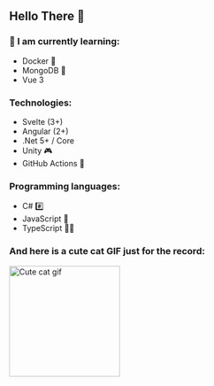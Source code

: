 ## Hello There 👋

### 📝 I am currently learning:
- Docker 🐳
- MongoDB 🍃
- Vue 3

### Technologies:
- Svelte (3+)
- Angular (2+)
- .Net 5+ / Core
- Unity 🎮
- GitHub Actions 🚀

### Programming languages:
- C# #️⃣
- JavaScript 📜
- TypeScript 💉📜

### And here is a cute cat GIF just for the record:

<img width="200" alt="Cute cat gif" src="https://user-images.githubusercontent.com/72730682/128785033-634cb3f1-8285-4188-8c9d-e2de8c2f7a27.gif">
